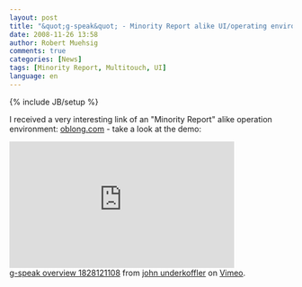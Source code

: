 ```yaml
---
layout: post
title: "&quot;g-speak&quot; - Minority Report alike UI/operating environment"
date: 2008-11-26 13:58
author: Robert Muehsig
comments: true
categories: [News]
tags: [Minority Report, Multitouch, UI]
language: en
---
```

{% include JB/setup %}
<p>I received a very interesting link of an &quot;Minority Report&quot; alike operation environment: <a target="_blank" href="http://oblong.com/">oblong.com</a> - take a look at the demo:</p>
<p><embed height="225" type="application/x-shockwave-flash" width="400" src="http://vimeo.com/moogaloop.swf?clip_id=2229299&amp;server=vimeo.com&amp;show_title=1&amp;show_byline=1&amp;show_portrait=0&amp;color=&amp;fullscreen=1" allowfullscreen="true" allowscriptaccess="always" />     <br /><a href="http://vimeo.com/2229299">g-speak overview 1828121108</a> from <a href="http://vimeo.com/user922585">john underkoffler</a> on <a href="http://vimeo.com">Vimeo</a>. </p>

